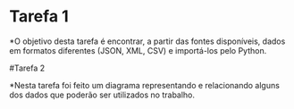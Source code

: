 # Tarefa 1

  *O objetivo desta tarefa é encontrar, a partir das fontes disponíveis, dados em formatos diferentes (JSON, XML, CSV) e importá-los pelo Python.
  
#Tarefa 2

  *Nesta tarefa foi feito um diagrama representando e relacionando alguns dos dados que poderão ser utilizados no trabalho.
  
